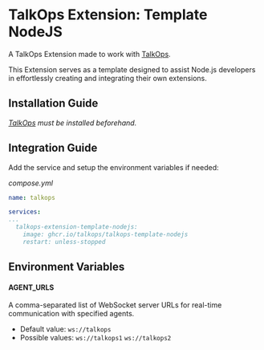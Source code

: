 # TalkOps Extension: Template NodeJS

A TalkOps Extension made to work with [TalkOps](https://link.talkops.app/talkops).

This Extension serves as a template designed to assist Node.js developers in effortlessly creating and integrating their own extensions.

## Installation Guide

_[TalkOps](https://link.talkops.app/install-talkops) must be installed beforehand._


## Integration Guide

Add the service and setup the environment variables if needed:

_compose.yml_
``` yml
name: talkops

services:
...
  talkops-extension-template-nodejs:
    image: ghcr.io/talkops/talkops-template-nodejs
    restart: unless-stopped
```

## Environment Variables

#### AGENT_URLS

A comma-separated list of WebSocket server URLs for real-time communication with specified agents.
* Default value: `ws://talkops`
* Possible values: `ws://talkops1` `ws://talkops2`
